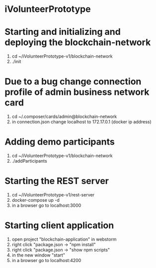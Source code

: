 # iVolunteerPrototype

# Starting and initializing and deploying the blockchain-network
1. cd ~/iVolunteerPrototype-v1/blockchain-network
2. ./init

# Due to a bug change connection profile of admin business network card
1. cd ~/.composer/cards/admin@blockchain-network
2. in connection.json change localhost to 172.17.0.1 (docker ip address)

# Adding demo participants
1. cd ~/iVolunteerPrototype-v1/blockchain-network
2. ./addParticipants

# Starting the REST server
1. cd ~/iVolunteerPrototype-v1/rest-server
2. docker-compose up -d
3. in a browser go to localhost:3000

# Starting client application
1. open project "blockchain-application" in webstorm
2. right click "package.json -> "npm install"
3. right click "package.json -> "show npm scripts"
4. in the new window "start"
5. in a browser go to localhost:4200

